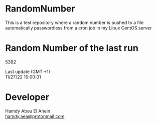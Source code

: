 # RandomNumber    
This is a test repository where a random number is pushed to a file automatically passwordless from a cron job in my Linux CentOS server    
# Random Number of the last run   
5392
      
Last update (GMT +1)    
11/27/22 10:00:01
# Developer    
Hamdy Abou El Anein   
hamdy.aea@protonmail.com
